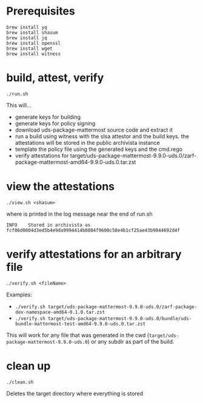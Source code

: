# Prerequisites

```
brew install yq
brew install shasum
brew install jq
brew install openssl
brew install wget
brew install witness
```

# build, attest, verify
`./run.sh`

This will...
* generate keys for building
* generate keys for policy signing
* download uds-package-mattermost source code and extract it
* run a build using witness with the slsa attestor and the build keys. the attestations will be stored in the public archivista instance
* template the policy file using the generated keys and the cmd.rego
* verify attestations for target/uds-package-mattermost-9.9.0-uds.0/zarf-package-mattermost-amd64-9.9.0-uds.0.tar.zst


# view the attestations
`./view.sh <shasum>`

where <shasum> is printed in the log message near the end of run.sh

`INFO    Stored in archivista as fcf86d0804d3ed5b4e9da9994414b0804f9600c58e4b1cf25ae43b9044692d4f`

# verify attestations for an arbitrary file
`./verify.sh <fileName>`

Examples: 
* `./verify.sh target/uds-package-mattermost-9.9.0-uds.0/zarf-package-dev-namespace-amd64-0.1.0.tar.zst`
* `./verify.sh target/uds-package-mattermost-9.9.0-uds.0/bundle/uds-bundle-mattermost-test-amd64-9.9.0-uds.0.tar.zst`

This will work for any file that was generated in the cwd (`target/uds-package-mattermost-9.9.0-uds.0`) or any subdir as part of the build.

# clean up
`./clean.sh`

Deletes the target directory where everything is stored
